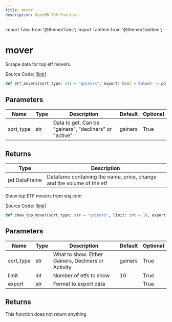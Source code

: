 ```yaml
---
title: mover
description: OpenBB SDK Function
---
```


import Tabs from '@theme/Tabs';
import TabItem from '@theme/TabItem';

# mover

<Tabs>
<TabItem value="model" label="Model" default>

Scrape data for top etf movers.

Source Code: [[link](https://github.com/OpenBB-finance/OpenBBTerminal/tree/main/openbb_terminal/etf/discovery/wsj_model.py#L15)]

```python
def etf_movers(sort_type: str = "gainers", export: bool = False) -> pd.DataFrame
```
## Parameters

| Name | Type | Description | Default | Optional |
| ---- | ---- | ----------- | ------- | -------- |
| sort_type | str | Data to get. Can be "gainers", "decliners" or "active" | gainers | True |

## Returns

| Type | Description |
| ---- | ----------- |
| pd.DataFrame | Datafame containing the name, price, change and the volume of the etf |



</TabItem>
<TabItem value="view" label="View">

Show top ETF movers from wsj.com

Source Code: [[link](https://github.com/OpenBB-finance/OpenBBTerminal/tree/main/openbb_terminal/etf/discovery/wsj_view.py#L16)]

```python
def show_top_mover(sort_type: str = "gainers", limit: int = 10, export: Any = "") -> None
```
## Parameters

| Name | Type | Description | Default | Optional |
| ---- | ---- | ----------- | ------- | -------- |
| sort_type | str | What to show. Either Gainers, Decliners or Activity | gainers | True |
| limit | int | Number of etfs to show | 10 | True |
| export | str | Format to export data |  | True |

## Returns

This function does not return anything



</TabItem>
</Tabs>